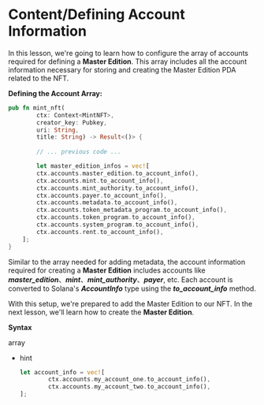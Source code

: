 # Content/**Defining Account Information**

In this lesson, we're going to learn how to configure the array of accounts required for defining a **Master Edition**. This array includes all the account information necessary for storing and creating the Master Edition PDA related to the NFT.

**Defining the Account Array:**

```rust
pub fn mint_nft(
        ctx: Context<MintNFT>,
        creator_key: Pubkey,
        uri: String,
        title: String) -> Result<()> {
        
		// ... previous code ...

		let master_edition_infos = vec![
        ctx.accounts.master_edition.to_account_info(),
        ctx.accounts.mint.to_account_info(),
        ctx.accounts.mint_authority.to_account_info(),
        ctx.accounts.payer.to_account_info(),
        ctx.accounts.metadata.to_account_info(),
        ctx.accounts.token_metadata_program.to_account_info(),
        ctx.accounts.token_program.to_account_info(),
        ctx.accounts.system_program.to_account_info(),
        ctx.accounts.rent.to_account_info(),
    ];
}
```

Similar to the array needed for adding metadata, the account information required for creating a **Master Edition** includes accounts like ***master_edition***、***mint***、***mint_authority***、***payer***, etc. Each account is converted to Solana's ***AccountInfo*** type using the ***to_account_info*** method.

With this setup, we're prepared to add the Master Edition to our NFT. In the next lesson, we'll learn how to create the **Master Edition**.

**Syntax** 

array

- hint
    
    ```rust
    let account_info = vec![
            ctx.accounts.my_account_one.to_account_info(),
            ctx.accounts.my_account_two.to_account_info(),
    ];
    ```
    
